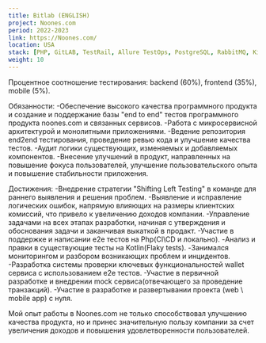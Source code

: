 ```yaml
---
title: Bitlab (ENGLISH)
project: Noones.com
period: 2022-2023
link: https://Noones.com/
location: USA
stack: [PHP, GitLAB, TestRail, Allure TestOps, PostgreSQL, RabbitMQ, Kibana / Grafana, k8s/k9s]
weight: 10
---
```


Процентное соотношение тестирования:
backend (60%), frontend (35%), mobile (5%).

Обязанности:
-Обеспечение высокого качества программного продукта и создание и поддержание базы "end to end" тестов программного продукта noones.com и связанных сервисов.
-Работа с микросервисной архитектурой и монолитными приложениями.
-Ведение репозитория end2end тестирования, проведение ревью кода и улучшение качества тестов.
-Аудит логики существующих, изменяемых и добавляемых компонентов.
-Внесение улучшений в продукт, направленных на повышение фокуса пользователей, улучшение пользовательского опыта и повышение стабильности приложения.

Достижения:
-Внедрение стратегии "Shifting Left Testing" в команде для раннего выявления и решения проблем.
-Выявление и исправление логических ошибок, напрямую влияющих на размеры клиентских комиссий, что привело к увеличению доходов компании.
-Управление задачами на всех этапах разработки, начиная с утверждения и обоснования задачи и заканчивая выкаткой в продакт.
-Участие в поддержке и написании е2е тестов на Php(CI\CD и локально).
-Анализ и правки в существующие тесты на Kotlin(Flaky tests).
-Занимался мониторингом и разбором возникающих проблем и инцидентов.
-Разработка системы проверки ключевых функциональностей wallet сервиса с использованием e2e тестов.
-Участие в первичной разработке и внедрении mock сервиса(отвечающего за проведение транзакций).
-Участие в разработке и развертывании проекта (web \ mobile app) с нуля.

Мой опыт работы в Noones.com не только способствовал улучшению качества продукта, но и принес значительную пользу компании за счет увеличения доходов и повышения удовлетворенности пользователей.